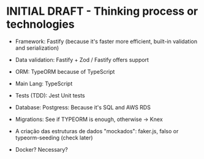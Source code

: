 # INITIAL DRAFT - Thinking process or technologies

- Framework: Fastify (because it's faster more efficient, built-in validation and serialization)

- Data validation: Fastify + Zod / Fastify offers support

- ORM: TypeORM because of TypeScript

- Main Lang: TypeScript

- Tests (TDD): Jest Unit tests

- Database: Postgress: Because it's SQL and AWS RDS

- Migrations: See if TYPEORM is enough, otherwise -> Knex

- A criação das estruturas de dados "mockados": faker.js, falso or typeorm-seeding (check later)

- Docker? Necessary?
